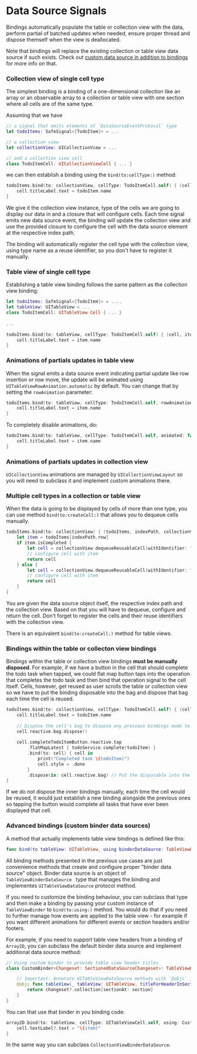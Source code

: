 # Data Source Signals


Bindings automatically populate the table or collection view with the data, perform partial of batched updates when needed, ensure proper thread and dispose themself when the view is deallocated.

Note that bindings will replace the existing collection or table view data source if such exists. Check out [custom data source in addition to bindings](#Custom-data-source-in-addition-to-bindings) for more info on that. 

### Collection view of single cell type

The simplest binding is a binding of a one-dimensional collection like an array or an observable array to a collection or table view with one section where all cells are of the same type.

Assuming that we have

```swift
// a signal that emits elements of `DataSourceEventProtocol` type
let todoItems: SafeSignal<[TodoItem]> = ...

// a collection view
let collectionView: UICollectionView = ...

// and a collection view cell
class TodoItemCell: UICollectionViewCell { ... }
```

we can then establish a binding using the `bind(to:cellType:)` method:

```swift
todoItems.bind(to: collectionView, cellType: TodoItemCell.self) { (cell, todoItem) in
    cell.titleLabel.text = todoItem.name
}
```

We give it the collection view instance, type of the cells we are going to display our data in and a closure that will configure cells. Each time signal emits new data source event, the binding will update the collection view and use the provided closure to configure the cell with the data source element at the respective index path.

The binding will automatically register the cell type with the collection view, using type name as a reuse identifier, so you don't have to register it manually.

### Table view of single cell type

Establishing a table view binding follows the same pattern as the collection view binding:

```swift
let todoItems: SafeSignal<[TodoItem]> = ....
let tableView: UITableView = ...
class TodoItemCell: UITableView Cell { ... }
 
...
 
todoItems.bind(to: tableView, cellType: TodoItemCell.self) { (cell, item) in
    cell.titleLabel.text = item.name
}
```

### Animations of partials updates in table view

When the signal emits a data source event indicating partial update like row insertion or row move, the update will be animated using `UITableViewRowAnimation.automatic` by default. You can change that by setting the `rowAnimation` parameter:

```swift
todoItems.bind(to: tableView, cellType: TodoItemCell.self, rowAnimation: .fade) { (cell, item) in
    cell.titleLabel.text = item.name
}
```

To completely disable animations, do:

```swift
todoItems.bind(to: tableView, cellType: TodoItemCell.self, animated: false) { (cell, item) in
    cell.titleLabel.text = item.name
}
```

### Animations of partials updates in collection view

`UICollectionView` animations are managed by `UICollectionViewLayout` so you will need to subclass it and implement custom animations there.

### Multiple cell types in a collection or table view

When the data is going to be displayed by cells of more than one type, you can use method `bind(to:createCell:)` that allows you to dequeue cells manually.

```swift
todoItems.bind(to: collectionView) { (todoItems, indexPath, collectionView) in
    let item = todoItems[indexPath.row]
    if item.isCompleted {
        let cell = collectionView.dequeueReusableCell(withIdentifier: "CompletedTodoItemCell", for: indexPath) as! CompletedTodoItemCell
        // configure cell with item
        return cell
    } else {
        let cell = collectionView.dequeueReusableCell(withIdentifier: "TodoItemCell", for: indexPath) as! TodoItemCell
        // configure cell with item
        return cell
    }
}
```

You are given the data source object itself, the respective index path and the collection view. Based on that you will have to dequeue, configure and return the cell. Don't forget to register the cells and their reuse identifiers with the collection view.

There is an equivalent `bind(to:createCell:)` method for table views.

### Bindings within the table or collecton view bindings

Bindings within the table or collection view bindings **must be manually disposed**. For example, if we have a button in the cell that should complete the todo task when tapped, we could flat map button taps into the operation that completes the todo task and then bind that operation signal to the cell itself. Cells, however, get reused as user scrolls the table or collection view so we have to put the binding disposable into the bag and dispose that bag each time the cell is reused.

```swift
todoItems.bind(to: collectionView, cellType: TodoItemCell.self) { (cell, todoItem) in
    cell.titleLabel.text = todoItem.name
    
    // Dispose the cell's bag to dispose any previous bindings made to the cell
    cell.reactive.bag.dispose()
    
    cell.completeTodoItemButton.reactive.tap
        .flatMapLatest { todoService.complete(todoItem) }
        .bind(to: cell) { cell in 
            print("Completed task \(todoItem)")
            cell.style = .done
        }
        .dispose(in: cell.reactive.bag) // Put the disposable into the bag
}
```

If we do not dispose the inner bindings manually, each time the cell would be reused, it would just establish a new binding alongside the previous ones so tapping the button would complete all tasks that have ever been displayed that cell.

### Advanced bindings (custom binder data sources)

A method that actually implements table view bindings is defined like this:

```swift
func bind(to tableView: UITableView, using binderDataSource: TableViewBinderDataSource<Element.Changeset>) -> Disposable
``` 

All binding methods presented in the previous use cases are just convenience methods that create and configure proper "binder data source" object. Binder data source is an object of `TableViewBinderDataSource ` type that manages the binding and implementes `UITableViewDataSource` protocol method.

If you need to customize the binding behaviour, you can subclass that type and then make a binding by passing your custom instance of `TableViewBinder` to `bind(to:using:)` method. You would do that if you need to further manage how events are applied to the table view - for example if you want different animations for different events or section headers and/or footers.

For example, if you need to support table view headers from a binding of `Array2D`, you can subclass the default binder data source and implement additional data source method:

```swift
// Using custom binder to provide table view header titles
class CustomBinder<Changeset: SectionedDataSourceChangeset>: TableViewBinderDataSource<Changeset> where Changeset.Collection == Array2D<String, Int> {

    // Important: Annotate UITableViewDataSource methods with `@objc` in the subclass, otherwise UIKit will not see your method!
    @objc func tableView(_ tableView: UITableView, titleForHeaderInSection section: Int) -> String? {
        return changeset?.collection[sectionAt: section]
    }
}
```

You can that use that binder in you binding code:

```swift
array2D.bind(to: tableView, cellType: UITableViewCell.self, using: CustomBinder()) { (cell, item) in
    cell.textLabel?.text = "\(item)"
}
```

In the same way you can subclass `CollectionViewBinderDataSource`.
